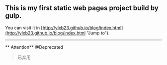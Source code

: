 ## This is my first static web pages project build by gulp.
You can visit it in [http://ylxb23.github.io/blog/index.html](http://ylxb23.github.io/blog/index.html "Jump to").

---

** Attention**
@Deprecated 
> 已弃用
